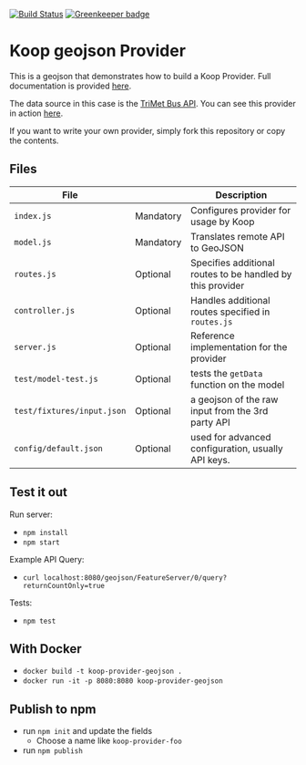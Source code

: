 [![Build Status](https://travis-ci.org/koopjs/koop-provider-geojson.svg?branch=master)](https://travis-ci.org/koopjs/koop-provider-geojson) [![Greenkeeper badge](https://badges.greenkeeper.io/koopjs/koop-provider-geojson.svg)](https://greenkeeper.io/)


# Koop geojson Provider

This is a geojson that demonstrates how to build a Koop Provider. Full documentation is provided [here](https://koopjs.github.io/docs/specs/provider/).

The data source in this case is the [TriMet Bus API](https://developer.trimet.org). You can see this provider in action [here](http://dcdev.maps.arcgis.com/home/item.html?id=2603e7e3f10742f78093edf8ea2adfd8#visualize).

If you want to write your own provider, simply fork this repository or copy the contents.

## Files

| File | | Description |
| --- | --- | --- |
| `index.js` | Mandatory | Configures provider for usage by Koop |
| `model.js` | Mandatory | Translates remote API to GeoJSON |
| `routes.js` | Optional | Specifies additional routes to be handled by this provider |
| `controller.js` | Optional | Handles additional routes specified in `routes.js` |
| `server.js` | Optional | Reference implementation for the provider |
| `test/model-test.js` | Optional | tests the `getData` function on the model |
| `test/fixtures/input.json` | Optional | a geojson of the raw input from the 3rd party API |
| `config/default.json` | Optional | used for advanced configuration, usually API keys. |

## Test it out
Run server:
- `npm install`
- `npm start`

Example API Query:
- `curl localhost:8080/geojson/FeatureServer/0/query?returnCountOnly=true`

Tests:
- `npm test`

## With Docker

- `docker build -t koop-provider-geojson .`
- `docker run -it -p 8080:8080 koop-provider-geojson`

## Publish to npm
- run `npm init` and update the fields
  - Choose a name like `koop-provider-foo`
- run `npm publish`
